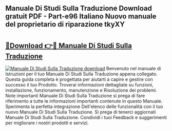 ## Manuale Di Studi Sulla Traduzione Download gratuit PDF - Part-e96 Italiano Nuovo manuale del proprietario di riparazione tkyXY

# <h2><a href="http://dfcizx.blite.top/?on=Manuale+Di+Studi+Sulla+Traduzione">🔗Download 👉🔴 Manuale Di Studi Sulla Traduzione</a></h2>

[![Manuale Di Studi Sulla Traduzione download](https://i.imgur.com/lujVjoI.png)](http://dfcizx.blite.top/?on=Manuale+Di+Studi+Sulla+Traduzione)
Benvenuto nel manuale di Istruzioni per il tuo Manuale Di Studi Sulla Traduzione appena collegato. Questa guida completa è progettata per aiutarti a capire e gestire con successo il tuo Prodotto. Troverai informazioni dettagliate su funzioni, installazione, funzionamento, manutenzione e Risoluzione dei problemi. Note importanti Manuale Di Studi Sulla Traduzione si prega di fare riferimento a tutte le informazioni importanti contenute in questo Manuale. Sperimenta la perfetta integrazione Dell'elenco delle funzionalità con il tuo nuovo Manuale Di Studi Sulla Traduzione. Si prega di tenerci aggiornati Manuale Di Studi Sulla Traduzione. Condividi i tuoi Feedback e suggerimenti per migliorare i nostri prodotti e servizi.
